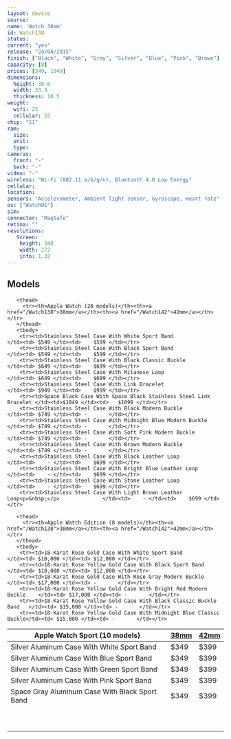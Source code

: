```yaml
---
layout: device
source: 
name: 'Watch 38mm'
id: Watch138
status: 
current: "yes"
release: "24/04/2015"
finish: ["Black", "White", "Gray", "Silver", "Blue", "Pink", "Brown"]
capacity: [8]
prices: [349, 1049]
dimensions:
  height: 38.6
  width: 33.3
  thickness: 10.5
weight:
  wifi: 25
  cellular: 55
chip: "S1"
ram:
  size:
  unit:
  type:
cameras:
  front: "-"
  back: "-"
video: "-"
wireless: "Wi-Fi (802.11 a/b/g/n), Bluetooth 4.0 Low Energy"
cellular:
location:
sensors: "Accelerometer, Ambient light sensor, Gyroscope, Heart rate"
os: ["WatchOS"]
sim:
connector: "MagSafe"
retina: ""
resolutions:
   Screen:
    height: 340
    width: 272
    info: 1.32
---
```


## Models

<!--
 Apple Watch Sport (10 models)                                   | <a href="/Watch138">38mm</a> | <a href="/Watch142">42mm</a> 
-----------------------------------------------------------------|---------|------
 Silver Aluminum Case With White Sport Band                      |    $349 |    $399  
 Silver Aluminum Case With Blue Sport Band                       |    $349 |    $399 
 Silver Aluminum Case With Green Sport Band                      |    $349 |    $399 
 Silver Aluminum Case With Pink Sport Band                       |    $349 |    $399 
 Space Gray Aluminum Case With Black Sport Band                  |    $349 |    $399 
&nbsp;                                                           |         | 
 <b>Apple Watch (20 models)</b>                                  | <a href="/Watch138">38mm</a>    | <a href="/Watch142">42mm</a>
 Stainless Steel Case With White Sport Band                      |    $549 |    $599
 Stainless Steel Case With Black Sport Band                      |    $549 |    $599
 Stainless Steel Case With Black Classic Buckle                  |    $649 |    $699
 Stainless Steel Case With Milanese Loop                         |    $649 |    $699
 Stainless Steel Case With Link Bracelet                         |    $949 |    $999
 Space Black Case With Space Black Stainless Steel Link Bracelet |   $1049 |   $1099
 Stainless Steel Case With Black Modern Buckle                   |    $749 | -
 Stainless Steel Case With Midnight Blue Modern Buckle           |    $749 | -
 Stainless Steel Case With Soft Pink Modern Buckle               |    $749 | -
 Stainless Steel Case With Brown Modern Buckle                   |    $749 | -
 Stainless Steel Case With Black Leather Loop                    |       - |    $699 
 Stainless Steel Case With Bright Blue Leather Loop              |       - |    $699 
 Stainless Steel Case With Stone Leather Loop                    |       - |    $699 
 Stainless Steel Case With Light Brown Leather Loop              |       - |    $699 
 &nbsp;                                                          |         | 
 <b>Apple Watch Edition (8 models)</b>                           | <a href="/Watch138">38mm</a>    | <a href="/Watch142">42mm</a>
 18-Karat Rose Gold Case With White Sport Band                   | $10,000 | $12,000
 18-Karat Rose Yellow Gold Case With Black Sport Band            | $10,000 | $12,000
 18-Karat Rose Gold Case With Rose Gray Modern Buckle            | $17,000 | -
 18-Karat Rose Yellow Gold Case With Bright Red Modern Buckle    | $17,000 | -
 18-Karat Rose Yellow Gold Case With Black Classic Buckle Band   | $15,000 | -
 18-Karat Rose Yellow Gold Case With Midnight Blue Classic Buckle&nbsp;&nbsp;&nbsp;| $15,000&nbsp;&nbsp;&nbsp;| -
-->


 <table class="table table-striped table-hover">
   <thead>
     <tr><th>Apple Watch Sport (10 models)</th><th><a href="/Watch138">38mm</a></th><th><a href="/Watch142">42mm</a></th></tr>
   </thead>
   <tbody>
     	<tr><td>Silver Aluminum Case With White Sport Band                      </td><td> $349 </td><td>    $399 </td></tr>
		<tr><td>Silver Aluminum Case With Blue Sport Band                       </td><td> $349 </td><td>    $399 </td></tr>
		<tr><td>Silver Aluminum Case With Green Sport Band                      </td><td> $349 </td><td>    $399 </td></tr>
		<tr><td>Silver Aluminum Case With Pink Sport Band                       </td><td> $349 </td><td>    $399 </td></tr>
		<tr><td>Space Gray Aluminum Case With Black Sport Band                  </td><td> $349 </td><td>    $399 </td></tr>
		<tr><td><p>&nbsp;</p></td><td></td><td></td></tr>
   </tbody>

	   <thead>
	     <tr><th>Apple Watch (20 models)</th><th><a href="/Watch138">38mm</a></th><th><a href="/Watch142">42mm</a></th></tr>
	   </thead>
	   <tbody>
		<tr><td>Stainless Steel Case With White Sport Band                      </td><td> $549 </td><td>    $599 </td></tr>
		<tr><td>Stainless Steel Case With Black Sport Band                      </td><td> $549 </td><td>    $599 </td></tr>
		<tr><td>Stainless Steel Case With Black Classic Buckle                  </td><td> $649 </td><td>    $699 </td></tr>
		<tr><td>Stainless Steel Case With Milanese Loop                         </td><td> $649 </td><td>    $699 </td></tr>
		<tr><td>Stainless Steel Case With Link Bracelet                         </td><td> $949 </td><td>    $999 </td></tr>
		<tr><td>Space Black Case With Space Black Stainless Steel Link Bracelet </td><td>$1049 </td><td>   $1099 </td></tr>
		<tr><td>Stainless Steel Case With Black Modern Buckle                   </td><td> $749 </td><td> -       </td></tr>
		<tr><td>Stainless Steel Case With Midnight Blue Modern Buckle           </td><td> $749 </td><td> -       </td></tr>
		<tr><td>Stainless Steel Case With Soft Pink Modern Buckle               </td><td> $749 </td><td> -       </td></tr>
		<tr><td>Stainless Steel Case With Brown Modern Buckle                   </td><td> $749 </td><td> -       </td></tr>
		<tr><td>Stainless Steel Case With Black Leather Loop                    </td><td>    - </td><td>    $699 </td></tr>
		<tr><td>Stainless Steel Case With Bright Blue Leather Loop              </td><td>    - </td><td>    $699 </td></tr>
		<tr><td>Stainless Steel Case With Stone Leather Loop                    </td><td>    - </td><td>    $699 </td></tr>
		<tr><td>Stainless Steel Case With Light Brown Leather Loop<p>&nbsp;</p>              </td><td>    - </td><td>    $699 </td></tr>
   </tbody>

	   <thead>
	     <tr><th>Apple Watch Edition (8 models)</th><th><a href="/Watch138">38mm</a></th><th><a href="/Watch142">42mm</a></th></tr>
	   </thead>
	   <tbody>
		<tr><td>18-Karat Rose Gold Case With White Sport Band                   </td><td> $10,000 </td><td> $12,000 </td></tr>
		<tr><td>18-Karat Rose Yellow Gold Case With Black Sport Band            </td><td> $10,000 </td><td> $12,000 </td></tr>
		<tr><td>18-Karat Rose Gold Case With Rose Gray Modern Buckle            </td><td> $17,000 </td><td> -       </td></tr>
		<tr><td>18-Karat Rose Yellow Gold Case With Bright Red Modern Buckle    </td><td> $17,000 </td><td> -       </td></tr>
		<tr><td>18-Karat Rose Yellow Gold Case With Black Classic Buckle Band   </td><td> $15,000 </td><td> -       </td></tr>
		<tr><td>18-Karat Rose Yellow Gold Case With Midnight Blue Classic Buckle</td><td> $15,000 </td><td> -       </td></tr>
   </tbody>
 </table>
